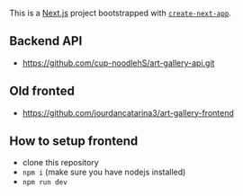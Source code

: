 This is a [Next.js](https://nextjs.org/) project bootstrapped with [`create-next-app`](https://github.com/vercel/next.js/tree/canary/packages/create-next-app).

## Backend API
- https://github.com/cup-noodlehS/art-gallery-api.git
## Old fronted
- https://github.com/jourdancatarina3/art-gallery-frontend
## How to setup frontend
- clone this repository
- `npm i` (make sure you have nodejs installed)
- `npm run dev`
